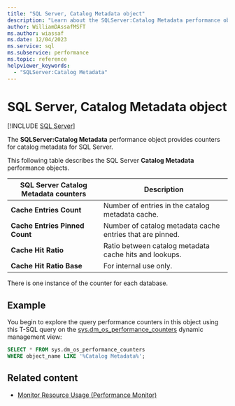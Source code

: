 ```yaml
---
title: "SQL Server, Catalog Metadata object"
description: "Learn about the SQLServer:Catalog Metadata performance object, which provides counters for catalog metadata for SQL Server."
author: WilliamDAssafMSFT
ms.author: wiassaf
ms.date: 12/04/2023
ms.service: sql
ms.subservice: performance
ms.topic: reference
helpviewer_keywords:
  - "SQLServer:Catalog Metadata"
---
```

# SQL Server, Catalog Metadata object
 [!INCLUDE [SQL Server](../../includes/applies-to-version/sqlserver.md)]

The **SQLServer:Catalog Metadata** performance object provides counters for catalog metadata for SQL Server.

This following table describes the SQL Server **Catalog Metadata** performance objects.

|**SQL Server Catalog Metadata counters**|Description|  
|-------------|-----------------|  
|**Cache Entries Count**|Number of entries in the catalog metadata cache.|
|**Cache Entries Pinned Count**|Number of catalog metadata cache entries that are pinned.|
|**Cache Hit Ratio**|Ratio between catalog metadata cache hits and lookups.|
|**Cache Hit Ratio Base**|For internal use only.|

There is one instance of the counter for each database.

## Example

You begin to explore the query performance counters in this object using this T-SQL query on the [sys.dm_os_performance_counters](../system-dynamic-management-views/sys-dm-os-performance-counters-transact-sql.md) dynamic management view:

```sql
SELECT * FROM sys.dm_os_performance_counters
WHERE object_name LIKE '%Catalog Metadata%';
```  

## Related content

- [Monitor Resource Usage (Performance Monitor)](monitor-resource-usage-system-monitor.md)
